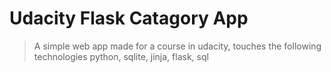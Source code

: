 # Udacity Flask Catagory App
> A simple web app made for a course in udacity, touches the following technologies
> python, sqlite, jinja, flask, sql

